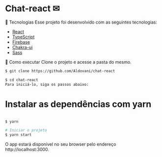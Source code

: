 # Chat-react ✉

🚀 Tecnologias
Esse projeto foi desenvolvido com as seguintes tecnologias:

- [React](https://pt-br.reactjs.org/)
- [TypeScript](https://www.typescriptlang.org/)
- [Firebase](https://firebase.google.com/)
- [Chakra-ui](https://chakra-ui.com/docs/getting-started)
- [Sass](https://sass-lang.com/)

🧪 Como executar
Clone o projeto e acesse a pasta do mesmo.
```bash
$ git clone https://github.com/Aldovani/chat-react

$ cd chat-react
Para iniciá-lo, siga os passos abaixo:
```

# Instalar as dependências com yarn
```bash

$ yarn 

# Iniciar o projeto
$ yarn start
```
O app estará disponível no seu browser pelo endereço http://localhost:3000.
